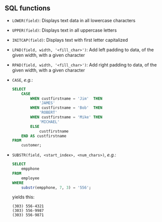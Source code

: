 ## SQL functions

- `LOWER(field)`: Displays text data in all lowercase characters

- `UPPER(field)`: Displays text in all uppercase letters

- `INITCAP(field)`: Displays text with first letter capitalized

- `LPAD(field, width, '<fill_char>')`: Add left padding to data, of the given width, with a given character

- `RPAD(field, width, '<fill_char>')`: Add right padding to data, of the given width, with a given character

- `CASE`, *e.g.*:

  ```sql
  SELECT
      CASE
          WHEN custfirstname = 'Jim'  THEN
              'JAMES'
          WHEN custfirstname = 'Bob'  THEN
              'ROBERT'
          WHEN custfirstname = 'Mike' THEN
              'MICHAEL'
          ELSE
              custfirstname
      END AS custfirstname
  FROM
      customer;
  ```

- `SUBSTR(field, <start_index>, <num_chars>)`, *e.g.*:

  ```sql
  SELECT
      empphone
  FROM
      employee
  WHERE
      substr(empphone, 7, 3) = '556';
  ```
  yields this:
  ```
  (303) 556-4321
  (303) 556-9987
  (303) 556-9871
  ```
